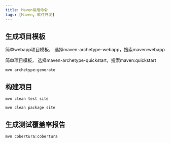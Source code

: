 ```yaml
---
title: Maven常用命令
tags: [Maven, 软件开发]
---
```


## 生成项目模板

简单webapp项目模板， 选择maven-archetype-webapp，搜索maven:webapp

简单项目模板， 选择maven-archetype-quickstart，搜索maven:quickstart

```mvn archetype:generate```

## 构建项目

```
mvn clean test site
```

```
mvn clean package site
```

## 生成测试覆盖率报告

```
mvn cobertura:cobertura
```